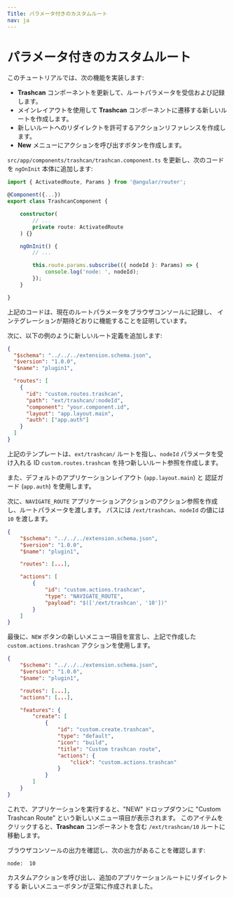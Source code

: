 ```yaml
---
Title: パラメータ付きのカスタムルート
nav: ja
---
```


# パラメータ付きのカスタムルート

このチュートリアルでは、次の機能を実装します:

- **Trashcan** コンポーネントを更新して、ルートパラメータを受信および記録します。
- メインレイアウトを使用して **Trashcan** コンポーネントに遷移する新しいルートを作成します。
- 新しいルートへのリダイレクトを許可するアクションリファレンスを作成します。
- **New** メニューにアクションを呼び出すボタンを作成します。

`src/app/components/trashcan/trashcan.component.ts` を更新し、次のコードを `ngOnInit` 本体に追加します:

```typescript
import { ActivatedRoute, Params } from '@angular/router';

@Component({...})
export class TrashcanComponent {

    constructor(
        // ...
        private route: ActivatedRoute
    ) {}

    ngOnInit() {
        // ...

        this.route.params.subscribe(({ nodeId }: Params) => {
            console.log('node: ', nodeId);
        });
    }

}
```

上記のコードは、現在のルートパラメータをブラウザコンソールに記録し、
インテグレーションが期待どおりに機能することを証明しています。

次に、以下の例のように新しいルート定義を追加します:

```json
{
  "$schema": "../../../extension.schema.json",
  "$version": "1.0.0",
  "$name": "plugin1",

  "routes": [
    {
      "id": "custom.routes.trashcan",
      "path": "ext/trashcan/:nodeId",
      "component": "your.component.id",
      "layout": "app.layout.main",
      "auth": ["app.auth"]
    }
  ]
}
```

上記のテンプレートは、`ext/trashcan/` ルートを指し、`nodeId` パラメータを受け入れる ID `custom.routes.trashcan` を持つ新しいルート参照を作成します。

また、デフォルトのアプリケーションレイアウト (`app.layout.main`) と
認証ガード (`app.auth`) を使用します。

次に、`NAVIGATE_ROUTE` アプリケーションアクションのアクション参照を作成し、ルートパラメータを渡します。
パスには `/ext/trashcan`、`nodeId` の値には `10` を渡します。

```json
{
    "$schema": "../../../extension.schema.json",
    "$version": "1.0.0",
    "$name": "plugin1",

    "routes": [...],

    "actions": [
        {
            "id": "custom.actions.trashcan",
            "type": "NAVIGATE_ROUTE",
            "payload": "$(['/ext/trashcan', '10'])"
        }
    ]
}
```

最後に、`NEW` ボタンの新しいメニュー項目を宣言し、上記で作成した `custom.actions.trashcan` アクションを使用します。

```json
{
    "$schema": "../../../extension.schema.json",
    "$version": "1.0.0",
    "$name": "plugin1",

    "routes": [...],
    "actions": [...],

    "features": {
        "create": [
            {
                "id": "custom.create.trashcan",
                "type": "default",
                "icon": "build",
                "title": "Custom trashcan route",
                "actions": {
                    "click": "custom.actions.trashcan"
                }
            }
        ]
    }
}
```

これで、アプリケーションを実行すると、"NEW" ドロップダウンに "Custom Trashcan Route" という新しいメニュー項目が表示されます。
このアイテムをクリックすると、**Trashcan** コンポーネントを含む `/ext/trashcan/10` ルートに移動します。

ブラウザコンソールの出力を確認し、次の出力があることを確認します:

```text
node:  10
```

カスタムアクションを呼び出し、追加のアプリケーションルートにリダイレクトする
新しいメニューボタンが正常に作成されました。

